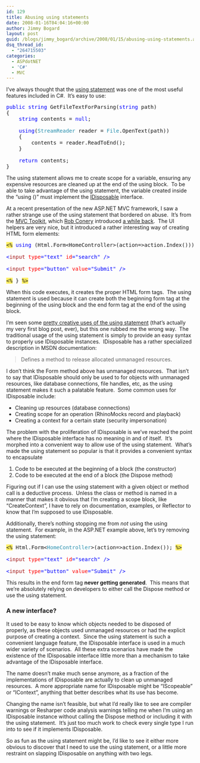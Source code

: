 ```yaml
---
id: 129
title: Abusing using statements
date: 2008-01-16T04:04:16+00:00
author: Jimmy Bogard
layout: post
guid: /blogs/jimmy_bogard/archive/2008/01/15/abusing-using-statements.aspx
dsq_thread_id:
  - "264715503"
categories:
  - ASPdotNET
  - 'C#'
  - MVC
---
```

I&#8217;ve always thought that the [using statement](http://msdn2.microsoft.com/en-us/library/yh598w02.aspx) was one of the most useful features included in C#.&nbsp; It&#8217;s easy to use:

<pre><span style="color: blue">public string </span>GetFileTextForParsing(<span style="color: blue">string </span>path)
{
    <span style="color: blue">string </span>contents = <span style="color: blue">null</span>;

    <span style="color: blue">using</span>(<span style="color: #2b91af">StreamReader </span>reader = <span style="color: #2b91af">File</span>.OpenText(path))
    {
        contents = reader.ReadToEnd();
    }

    <span style="color: blue">return </span>contents;
}
</pre>

[](http://11011.net/software/vspaste)

The using statement allows me to create scope for a variable, ensuring any expensive resources are cleaned up at the end of the using block.&nbsp; To be able to take advantage of the using statement, the variable created inside the &#8220;using (<object instantiated>)&#8221; must implement the [IDisposable](http://msdn2.microsoft.com/en-us/library/aax125c9.aspx) interface.

At a recent presentation of the new ASP.NET MVC framework, I saw a rather strange use of the using statement that bordered on abuse.&nbsp; It&#8217;s from the [MVC Toolkit](http://go.microsoft.com/fwlink/?LinkID=106001&clcid=0x409), which [Rob Conery](http://blog.wekeroad.com/) introduced [a while back](http://blog.wekeroad.com/2007/12/05/aspnet-mvc-preview-using-the-mvc-ui-helpers/).&nbsp; The UI helpers are very nice, but it introduced a rather interesting way of creating HTML form elements:

<pre><span style="background: #ffee62">&lt;%</span> <span style="color: blue">using </span>(Html.Form&lt;HomeController&gt;(action=&gt;action.Index())) { <span style="background: #ffee62">%&gt;

</span><span style="color: blue">&lt;</span><span style="color: #a31515">input </span><span style="color: red">type</span><span style="color: blue">="text" </span><span style="color: red">id</span><span style="color: blue">="search" /&gt;

&lt;</span><span style="color: #a31515">input </span><span style="color: red">type</span><span style="color: blue">="button" </span><span style="color: red">value</span><span style="color: blue">="Submit" /&gt;

</span><span style="background: #ffee62">&lt;%</span> } <span style="background: #ffee62">%&gt;
</span></pre>

[](http://11011.net/software/vspaste)

When this code executes, it creates the proper HTML form tags.&nbsp; The using statement is used because it can create both the beginning form tag at the beginning of the using block and the end form tag at the end of the using block.

I&#8217;m seen some [pretty creative uses of the using statement](http://grabbagoft.blogspot.com/2007/06/example-of-creating-scope-with-using.html) (that&#8217;s actually my very first blog post, ever), but this one rubbed me the wrong way.&nbsp; The traditional usage of the using statement is simply to provide an easy syntax to properly use IDisposable instances.&nbsp; IDisposable has a rather specialized description in MSDN documentation:

> Defines a method to release allocated unmanaged resources.

I don&#8217;t think the Form method above has unmanaged resources.&nbsp; That isn&#8217;t to say that IDisposable should only be used to for objects with unmanaged resources, like database connections, file handles, etc, as the using statement makes it such a palatable feature.&nbsp; Some common uses for IDisposable include:

  * Cleaning up resources (database connections)
  * Creating scope for an operation (RhinoMocks record and playback)
  * Creating a context for a certain state (security impersonation)

The problem with the proliferation of IDisposable is we&#8217;ve reached the point where the IDisposable interface has no meaning in and of itself.&nbsp; It&#8217;s morphed into a convenient way to allow use of the using statement.&nbsp; What&#8217;s made the using statement so popular is that it provides a convenient syntax to encapsulate

  1. Code to be executed at the beginning of a block (the constructor)
  2. Code to be executed at the end of a block (the Dispose method)

Figuring out if I can use the using statement with a given object or method call is a deductive process.&nbsp; Unless the class or method is named in a manner that makes it obvious that I&#8217;m creating a scope block, like &#8220;CreateContext&#8221;, I have to rely on documentation, examples, or Reflector to know that I&#8217;m supposed to use IDisposable.

Additionally, there&#8217;s nothing stopping me from _not_ using the using statement.&nbsp; For example, in the ASP.NET example above, let&#8217;s try removing the using statement:

<pre><span style="background: #ffee62">&lt;%</span> Html.Form&lt;<span style="color: #2b91af">HomeController</span>&gt;(action=&gt;action.Index()); <span style="background: #ffee62">%&gt;

</span><span style="color: blue">&lt;</span><span style="color: #a31515">input </span><span style="color: red">type</span><span style="color: blue">="text" </span><span style="color: red">id</span><span style="color: blue">="search" /&gt;

&lt;</span><span style="color: #a31515">input </span><span style="color: red">type</span><span style="color: blue">="button" </span><span style="color: red">value</span><span style="color: blue">="Submit" /&gt;
</span></pre>

[](http://11011.net/software/vspaste)

This results in the end form tag **never getting generated**.&nbsp; This means that we&#8217;re absolutely relying on developers to either call the Dispose method or use the using statement.

### 

### A new interface?

It used to be easy to know which objects needed to be disposed of properly, as these objects used unmanaged resources or had the explicit purpose of creating a context.&nbsp; Since the using statement is such a convenient language feature, the IDisposable interface is used in a much wider variety of scenarios.&nbsp; All these extra scenarios have made the existence of the IDisposable interface little more than a mechanism to take advantage of the IDisposable interface.

The name doesn&#8217;t make much sense anymore, as a fraction of the implementations of IDisposable are actually to clean up unmanaged resources.&nbsp; A more appropriate name for IDisposable might be &#8220;IScopeable&#8221; or &#8220;IContext&#8221;, anything that better describes what its use has become.

Changing the name isn&#8217;t feasible, but what I&#8217;d really like to see are compiler warnings or Resharper code analysis warnings telling me when I&#8217;m using an IDisposable instance without calling the Dispose method or including it with the using statement.&nbsp; It&#8217;s just too much work to check every single type I run into to see if it implements IDisposable.

So as fun as the using statement might be, I&#8217;d like to see it either more obvious to discover that I need to use the using statement, or a little more restraint on slapping IDisposable on anything with two legs.
